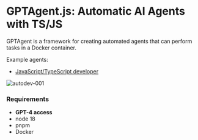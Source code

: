 # GPTAgent.js: Automatic AI Agents with TS/JS

GPTAgent is a framework for creating automated agents that can perform tasks in a Docker container.

Example agents:

- [JavaScript/TypeScript developer](agent/javascript-developer)

![autodev-001](https://github.com/lgrammel/autodev/raw/main/screenshot/autodev-001.png)

### Requirements

- **GPT-4 access**
- node 18
- pnpm
- Docker
